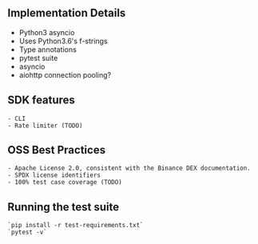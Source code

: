 Implementation Details
----------------------

- Python3 asyncio
- Uses Python3.6's f-strings
- Type annotations
- pytest suite
- asyncio
- aiohttp
    connection pooling?


SDK features
------------
    - CLI
    - Rate limiter (TODO)


OSS Best Practices
------------------
    - Apache License 2.0, consistent with the Binance DEX documentation.
    - SPDX license identifiers
    - 100% test case coverage (TODO)


Running the test suite
----------------------

    `pip install -r test-requirements.txt`
    `pytest -v`
